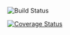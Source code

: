 ![Build Status](https://codeship.com/projects/3e7f4120-6c73-0134-a82f-52d1e2a13268/status?branch=master)

[![Coverage Status](https://coveralls.io/repos/github/enthusiastick/polity/badge.svg?branch=master)](https://coveralls.io/github/enthusiastick/polity?branch=master)
